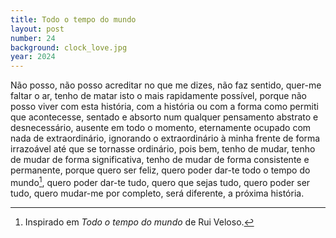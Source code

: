 ```yaml
---
title: Todo o tempo do mundo
layout: post
number: 24
background: clock_love.jpg
year: 2024
---
```


Não posso, não posso acreditar no que me dizes, não faz sentido, quer-me faltar o ar, tenho de matar isto o mais rapidamente possível, porque não posso viver com esta história, com a história ou com a forma como permiti que acontecesse, sentado e absorto num qualquer pensamento abstrato e desnecessário, ausente em todo o momento, eternamente ocupado com nada de extraordinário, ignorando o extraordinário à minha frente de forma irrazoável até que se tornasse ordinário, pois bem, tenho de mudar, tenho de mudar de forma significativa, tenho de mudar de forma consistente e permanente, porque quero ser feliz, quero poder dar-te todo o tempo do mundo[^1], quero poder dar-te tudo, quero que sejas tudo, quero poder ser tudo, quero mudar-me por completo, será diferente, a próxima história.

[^1]: Inspirado em *Todo o tempo do mundo* de Rui Veloso.